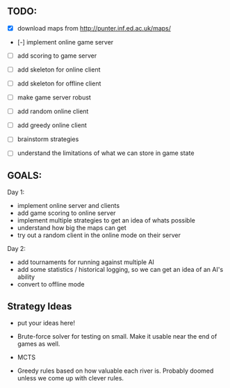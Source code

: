 ## TODO:

* [x] download maps from http://punter.inf.ed.ac.uk/maps/
* [-] implement online game server 
* [ ] add scoring to game server
* [ ] add skeleton for online client
* [ ] add skeleton for offline client
* [ ] make game server robust
* [ ] add random online client
* [ ] add greedy online client
* [ ] brainstorm strategies
* [ ] understand the limitations of what we can store in game state


## GOALS:

Day 1: 

 * implement online server and clients
 * add game scoring to online server
 * implement multiple strategies to get an idea of whats possible
 * understand how big the maps can get
 * try out a random client in the online mode on their server

Day 2:

  * add tournaments for running against multiple AI
  * add some statistics / historical logging, so we can get an idea of an AI's ability
  * convert to offline mode

## Strategy Ideas

* put your ideas here!

* Brute-force solver for testing on small. Make it usable near the end of games
  as well.
* MCTS
* Greedy rules based on how valuable each river is. Probably doomed unless we
  come up with clever rules.
